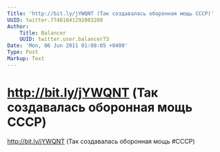 ```yaml
---
Title: 'http://bit.ly/jYWQNT (Так создавалась оборонная мощь СССР)'
UUID: twitter.77481841292083200
Author:
    Title: Balancer
    UUID: twitter.user.balancer73
Date: 'Mon, 06 Jun 2011 01:08:05 +0400'
Type: Post
Markup: Text
---
```


# http://bit.ly/jYWQNT (Так создавалась оборонная мощь СССР)

http://bit.ly/jYWQNT (Так создавалась оборонная мощь #СССР)
